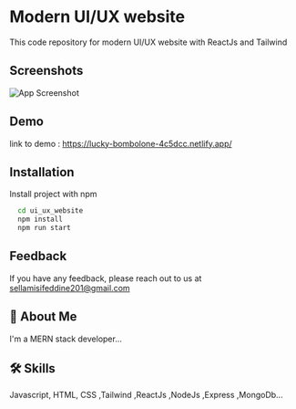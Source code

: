 
# Modern UI/UX website 

This code repository for modern UI/UX website with ReactJs and Tailwind

## Screenshots

![App Screenshot](https://camo.githubusercontent.com/c4493d95984ace14ebef070617d63d2fa8068b02a1359d1a311b175ce623026b/68747470733a2f2f692e6962622e636f2f424b31486e30782f53637265656e73686f742d323032322d30382d30382d61742d342d30352d34382d504d2e706e67)

## Demo

link to demo : https://lucky-bombolone-4c5dcc.netlify.app/


## Installation

Install project with npm

```bash
  cd ui_ux_website
  npm install 
  npm run start 
```
    
## Feedback

If you have any feedback, please reach out to us at sellamisifeddine201@gmail.com


## 🚀 About Me
I'm a MERN stack developer...


## 🛠 Skills
Javascript, HTML, CSS ,Tailwind ,ReactJs ,NodeJs ,Express ,MongoDb...

